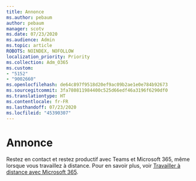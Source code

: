 ```yaml
---
title: Annonce
ms.author: pebaum
author: pebaum
manager: scotv
ms.date: 07/23/2020
ms.audience: Admin
ms.topic: article
ROBOTS: NOINDEX, NOFOLLOW
localization_priority: Priority
ms.collection: Adm_O365
ms.custom:
- "5152"
- "9002660"
ms.openlocfilehash: de64c897f9518d20ef9ac09b2ae1e0e784b92673
ms.sourcegitcommit: 3fa780811984400c525d66edf46a3196f6290df0
ms.translationtype: HT
ms.contentlocale: fr-FR
ms.lasthandoff: 07/23/2020
ms.locfileid: "45390307"
---
```

# <a name="announcement"></a>Annonce

Restez en contact et restez productif avec Teams et Microsoft 365, même lorsque vous travaillez à distance. Pour en savoir plus, voir [Travailler à distance avec Microsoft 365](https://aka.ms/remote-work).